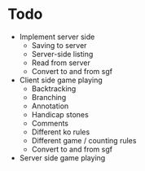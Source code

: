 # Todo
* Implement server side
  * Saving to server
  * Server-side listing
  * Read from server
  * Convert to and from sgf
* Client side game playing
  * Backtracking
  * Branching
  * Annotation
  * Handicap stones
  * Comments
  * Different ko rules
  * Different game / counting rules
  * Convert to and from sgf
* Server side game playing










